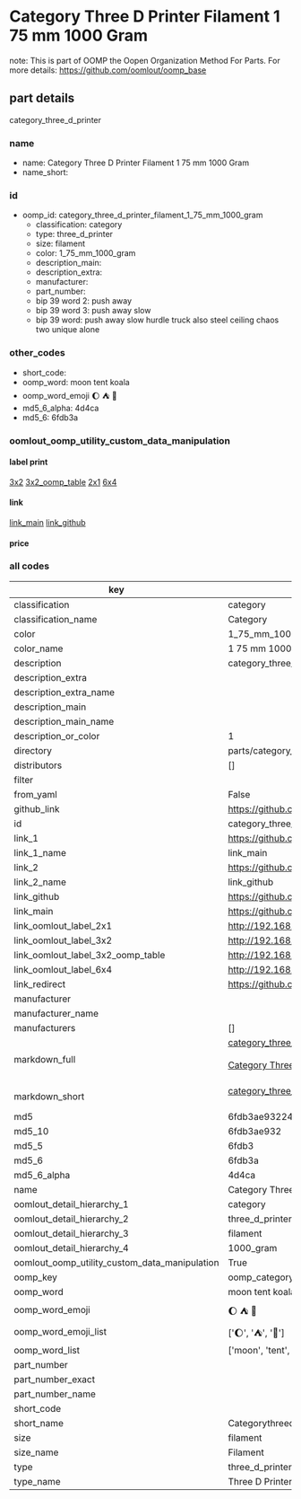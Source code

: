 # Category Three D Printer Filament 1 75 mm 1000 Gram  

note: This is part of OOMP the Oopen Organization Method For Parts. For more details: https://github.com/oomlout/oomp_base

##  part details
  



category_three_d_printer



### name
* name: Category Three D Printer Filament 1 75 mm 1000 Gram
* name_short: 
### id
* oomp_id: category_three_d_printer_filament_1_75_mm_1000_gram
  * classification: category
  * type: three_d_printer
  * size: filament
  * color: 1_75_mm_1000_gram
  * description_main: 
  * description_extra: 
  * manufacturer: 
  * part_number: 
  * bip 39 word 2: push away
  * bip 39 word 3: push away slow
  * bip 39 word: push away slow hurdle truck also steel ceiling chaos two unique alone

### other_codes
* short_code: 
* oomp_word: moon tent koala
* oomp_word_emoji :moon: :tent: :koala:
* md5_6_alpha: 4d4ca
* md5_6: 6fdb3a






### oomlout_oomp_utility_custom_data_manipulation
#### label print
[3x2](http://192.168.1.245:1112/?label=oomp%204d4ca)
[3x2_oomp_table](http://192.168.1.108:1112/?label=oomp%204d4ca)
[2x1](http://192.168.1.242:1112/?label=oomp%204d4ca)
[6x4](http://192.168.1.55:1112/?label=oomp%204d4ca)    

#### link

[link_main](https://github.com/oomlout/oomlout_oomp_version_1_messy/tree/main/parts/category_three_d_printer_filament_1_75_mm_1000_gram) [link_github](https://github.com/oomlout/oomlout_oomp_version_1_messy/tree/main/parts/category_three_d_printer_filament_1_75_mm_1000_gram)                             

#### price







### all codes 
| key | value |  
| --- | --- |  
| classification | category |  
| classification_name | Category |  
| color | 1_75_mm_1000_gram |  
| color_name | 1 75 mm 1000 Gram |  
| description | category_three_d_printer |  
| description_extra |  |  
| description_extra_name |  |  
| description_main |  |  
| description_main_name |  |  
| description_or_color | 1  |  
| directory | parts/category_three_d_printer_filament_1_75_mm_1000_gram |  
| distributors | [] |  
| filter |  |  
| from_yaml | False |  
| github_link | https://github.com/oomlout/oomlout_oomp_part_src/tree/main/parts/category_three_d_printer_filament_1_75_mm_1000_gram |  
| id | category_three_d_printer_filament_1_75_mm_1000_gram |  
| link_1 | https://github.com/oomlout/oomlout_oomp_version_1_messy/tree/main/parts/category_three_d_printer_filament_1_75_mm_1000_gram |  
| link_1_name | link_main |  
| link_2 | https://github.com/oomlout/oomlout_oomp_version_1_messy/tree/main/parts/category_three_d_printer_filament_1_75_mm_1000_gram |  
| link_2_name | link_github |  
| link_github | https://github.com/oomlout/oomlout_oomp_version_1_messy/tree/main/parts/category_three_d_printer_filament_1_75_mm_1000_gram |  
| link_main | https://github.com/oomlout/oomlout_oomp_version_1_messy/tree/main/parts/category_three_d_printer_filament_1_75_mm_1000_gram |  
| link_oomlout_label_2x1 | http://192.168.1.242:1112/?label=oomp%204d4ca |  
| link_oomlout_label_3x2 | http://192.168.1.245:1112/?label=oomp%204d4ca |  
| link_oomlout_label_3x2_oomp_table | http://192.168.1.108:1112/?label=oomp%204d4ca |  
| link_oomlout_label_6x4 | http://192.168.1.55:1112/?label=oomp%204d4ca |  
| link_redirect | https://github.com/oomlout/oomlout_oomp_version_1_messy/tree/main/parts/category_three_d_printer_filament_1_75_mm_1000_gram |  
| manufacturer |  |  
| manufacturer_name |  |  
| manufacturers | [] |  
| markdown_full | [category_three_d_printer_filament_1_75_mm_1000_gram](none)<br>[](none)<br>[Category Three D Printer Filament 1 75 Mm 1000 Gram](none)<br><br> |  
| markdown_short | [category_three_d_printer_filament_1_75_mm_1000_gram](none)<br><br> |  
| md5 | 6fdb3ae93224faa41d7496f998441d75 |  
| md5_10 | 6fdb3ae932 |  
| md5_5 | 6fdb3 |  
| md5_6 | 6fdb3a |  
| md5_6_alpha | 4d4ca |  
| name | Category Three D Printer Filament 1 75 mm 1000 Gram |  
| oomlout_detail_hierarchy_1 | category |  
| oomlout_detail_hierarchy_2 | three_d_printer |  
| oomlout_detail_hierarchy_3 | filament |  
| oomlout_detail_hierarchy_4 | 1000_gram |  
| oomlout_oomp_utility_custom_data_manipulation | True |  
| oomp_key | oomp_category_three_d_printer_filament_1_75_mm_1000_gram |  
| oomp_word | moon tent koala |  
| oomp_word_emoji | :moon: :tent: :koala: |  
| oomp_word_emoji_list | [':moon:', ':tent:', ':koala:'] |  
| oomp_word_list | ['moon', 'tent', 'koala'] |  
| part_number |  |  
| part_number_exact |  |  
| part_number_name |  |  
| short_code |  |  
| short_name | Categorythreedprinter |  
| size | filament |  
| size_name | Filament |  
| type | three_d_printer |  
| type_name | Three D Printer |  
